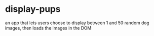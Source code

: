 # display-pups
an app that lets users choose to display between 1 and 50 random dog images, then loads the images in the DOM

